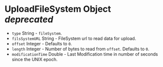 # UploadFileSystem Object _deprecated_

* `type` String - `fileSystem`.
* `filsSystemURL` String - FileSystem url to read data for upload.
* `offset` Integer - Defaults to `0`.
* `length` Integer - Number of bytes to read from `offset`.
  Defaults to `0`.
* `modificationTime` Double - Last Modification time in
  number of seconds since the UNIX epoch.
